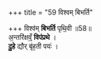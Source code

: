 +++
title = "59 विश्वम् बिभर्ति"

+++
विश्व॑म् **बिभर्ति** पृथि॒वी ॥58॥  
अ॒न्तरि॑क्षव्ँ॒ **विप॑प्रथे** ।  
**दु॒हे** द्यौर् बृ॑ह॒ती पयः॑ ।